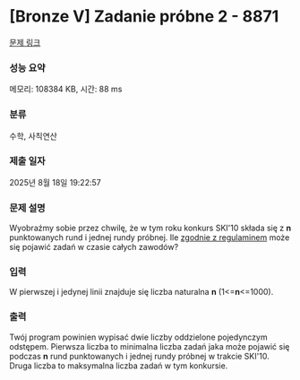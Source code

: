 # [Bronze V] Zadanie próbne 2 - 8871 

[문제 링크](https://www.acmicpc.net/problem/8871) 

### 성능 요약

메모리: 108384 KB, 시간: 88 ms

### 분류

수학, 사칙연산

### 제출 일자

2025년 8월 18일 19:22:57

### 문제 설명

<p>Wyobraźmy sobie przez chwilę, że w tym roku konkurs SKI'10 składa się z <strong>n</strong> punktowanych rund i jednej rundy próbnej. Ile <a href="http://www.informatyka.wroc.pl/node/856">zgodnie z regulaminem</a> może się pojawić zadań w czasie całych zawodów?</p>

### 입력 

 <p>W pierwszej i jedynej linii znajduje się liczba naturalna <strong>n</strong> (1<=<strong>n</strong><=1000).</p>

### 출력 

 <p>Twój program powinien wypisać dwie liczby oddzielone pojedynczym odstępem. Pierwsza liczba to minimalna liczba zadań jaka może pojawić się podczas <strong>n</strong> rund punktowanych i jednej rundy próbnej w trakcie SKI'10. Druga liczba to maksymalna liczba zadań w tym konkursie.</p>

